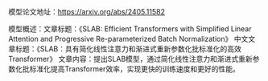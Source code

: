 模型论文地址：https://arxiv.org/abs/2405.11582

模型概述：文章标题：《SLAB: Efficient Transformers with Simplified Linear Attention and Progressive Re-parameterized Batch Normalization》
中文文章标题：《SLAB：具有简化线性注意力和渐进式重新参数化批标准化的高效Transformer》
文章内容：提出SLAB模型，通过简化线性注意力和渐进式重新参数化批标准化提高Transformer效率，实现更快的训练速度和更好的性能。
